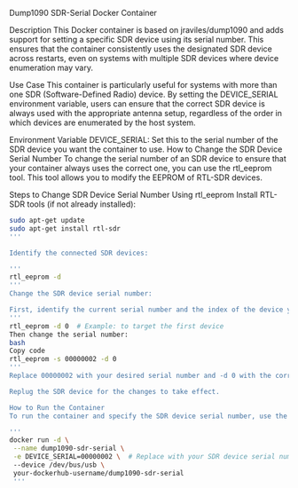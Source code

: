 Dump1090 SDR-Serial Docker Container

Description	
This Docker container is based on jraviles/dump1090 and adds support for setting a specific SDR device using its serial number. This ensures that the container consistently uses the designated SDR device across restarts, even on systems with multiple SDR devices where device enumeration may vary.

Use Case
This container is particularly useful for systems with more than one SDR (Software-Defined Radio) device. By setting the DEVICE_SERIAL environment variable, users can ensure that the correct SDR device is always used with the appropriate antenna setup, regardless of the order in which devices are enumerated by the host system.

Environment Variable
DEVICE_SERIAL: Set this to the serial number of the SDR device you want the container to use.
How to Change the SDR Device Serial Number
To change the serial number of an SDR device to ensure that your container always uses the correct one, you can use the rtl_eeprom tool. This tool allows you to modify the EEPROM of RTL-SDR devices.

Steps to Change SDR Device Serial Number Using rtl_eeprom
Install RTL-SDR tools (if not already installed):

 ```bash
sudo apt-get update
sudo apt-get install rtl-sdr
'''

Identify the connected SDR devices:

'''
rtl_eeprom -d
'''
Change the SDR device serial number:

First, identify the current serial number and the index of the device you want to change:
'''
rtl_eeprom -d 0  # Example: to target the first device
Then change the serial number:
bash
Copy code
rtl_eeprom -s 00000002 -d 0
'''
Replace 00000002 with your desired serial number and -d 0 with the correct index of your SDR device.

Replug the SDR device for the changes to take effect.

How to Run the Container
To run the container and specify the SDR device serial number, use the following command:

'''
docker run -d \
  --name dump1090-sdr-serial \
  -e DEVICE_SERIAL=00000002 \  # Replace with your SDR device serial number
  --device /dev/bus/usb \
  your-dockerhub-username/dump1090-sdr-serial
  '''
